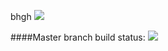 bhgh
<a href="https://codeclimate.com/github/dianhua1560/bhgh"><img src="https://codeclimate.com/github/dianhua1560/bhgh/badges/gpa.svg" /></a>

####Master branch build status: 
![](https://travis-ci.org/[dianhua1560]/MovingHelper.svg?branch=master)